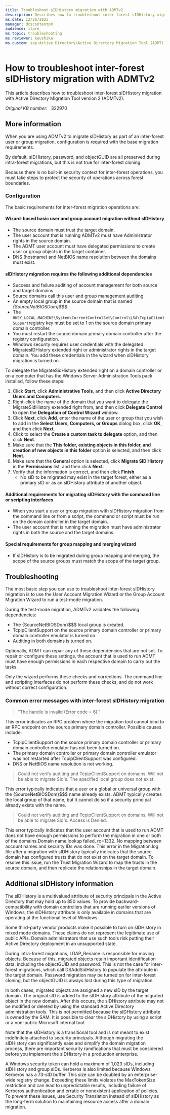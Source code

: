 ```yaml
---
title: Troubleshoot sIDHistory migration with ADMTv2
description: Describes how to troubleshoot inter-forest sIDHistory migration by using Active Directory Migration Tool version 2 (ADMTv2).
ms.date: 12/26/2023
manager: dcscontentpm
audience: itpro
ms.topic: troubleshooting
ms.reviewer: kaushika
ms.custom: sap:Active Directory\Active Directory Migration Tool (ADMT), csstroubleshoot
---
```

# How to troubleshoot inter-forest sIDHistory migration with ADMTv2

This article describes how to troubleshoot inter-forest sIDHistory migration with Active Directory Migration Tool version 2 (ADMTv2).

_Original KB number:_ &nbsp; 322970

## More information

When you are using ADMTv2 to migrate sIDHistory as part of an inter-forest user or group migration, configuration is required with the base migration requirements.

By default, sIDHistory, password, and objectGUID are all preserved during intra-forest migrations, but this is not true for inter-forest cloning.

Because there is no built-in security context for inter-forest operations, you must take steps to protect the security of operations across forest boundaries.

### Configuration

The basic requirements for inter-forest migration operations are:

#### Wizard-based basic user and group account migration without sIDHistory

- The source domain must trust the target domain.
- The user account that is running ADMTv2 must have Administrator rights in the source domain.
- The ADMT user account must have delegated permissions to create user or group objects in the target container.
- DNS (hostname) and NetBIOS name resolution between the domains must exist.

#### sIDHistory migration requires the following additional dependencies

- Success and failure auditing of account management for both source and target domains.
- Source domains call this user and group management auditing.
- An empty local group in the source domain that is named *{SourceNetBIOSDom}$$$*.
- The `HKEY_LOCAL_MACHINE\System\CurrentControlSet\Control\LSA\TcpipClientSupport`registry key must be set to 1 on the source domain primary domain controller.
- You must restart the source domain primary domain controller after the registry configuration.
- Windows security requires user credentials with the delegated MigratesIDHistory extended right or administrator rights in the target domain. You add these credentials in the wizard when sIDHistory migration is turned on.

To delegate the MigrateSidHistory extended right on a domain controller or on a computer that has the Windows Server Administration Tools pack installed, follow these steps:

1. Click **Start**, click **Administrative Tools**, and then click **Active Directory Users and Computers**.
2. Right-click the name of the domain that you want to delegate the MigrateSidHistory extended right from, and then click **Delegate Control** to open the **Delegation of Control Wizard** window.
3. Click **Next**, click **Add**, enter the name of the user or group that you wish to add in the **Select Users, Computers, or Groups** dialog box, click **OK**, and then click **Next**.
4. Click to select the **Create a custom task to delegate** option, and then click **Next**.
5. Make sure that the **This folder, existing objects in this folder, and creation of new objects in this folder** option is selected, and then click **Next**.
6. Make sure that the **General** option is selected, click **Migrate SID History** in the
**Permissions** list, and then click **Next**.
7. Verify that the information is correct, and then click **Finish**.
    - No sID to be migrated may exist in the target forest, either as a primary sID or as an sIDHistory attribute of another object.

#### Additional requirements for migrating sIDHistory with the command line or scripting interfaces

- When you start a user or group migration with sIDHistory migration from the command line or from a script, the command or script must be run on the domain controller in the target domain.
- The user account that is running the migration must have administrator rights in both the source and the target domains.

#### Special requirements for group mapping and merging wizard

- If sIDHistory is to be migrated during group mapping and merging, the scope of the source groups must match the scope of the target group.

## Troubleshooting

The most basic step you can use to troubleshoot inter-forest sIDHistory migration is to use the User Account Migration Wizard or the Group Account Migration Wizard to run a test-mode migration.

During the test-mode migration, ADMTv2 validates the following dependencies:

- The {SourceNetBIOSDom}$$$ local group is created.
- TcpipClientSupport on the source primary domain controller or primary domain controller emulator is turned on.
- Auditing in both domains is turned on.

Optionally, ADMT can repair any of these dependencies that are not set. To repair or configure these settings, the account that is used to run ADMT must have enough permissions in each respective domain to carry out the tasks.

Only the wizard performs these checks and corrections. The command line and scripting interfaces do not perform these checks, and do not work without correct configuration.

### Common error messages with inter-forest sIDHistory migration

> "The handle is invalid (Error code = 6)."

This error indicates an RPC problem where the migration tool cannot bind to an RPC endpoint on the source primary domain controller. Possible causes include:

- TcpipClientSupport on the source primary domain controller or primary domain controller emulator has not been turned on.
- The primary domain controller or primary domain controller emulator was not restarted after TcpipClientSupport was configured.
- DNS or NetBIOS name resolution is not working.

> Could not verify auditing and TcpipClientSupport on domains. Will not be able to migrate Sid's. The specified local group does not exist.

This error typically indicates that a user or a global or universal group with the {SourceNetBIOSDom}$$$ name already exists. ADMT typically creates the local group of that name, but it cannot do so if a security principal already exists with the name.

> Could not verify auditing and TcpipClientSupport on domains. Will not be able to migrate Sid's. Access is Denied.

This error typically indicates that the user account that is used to run ADMT does not have enough permissions to perform the migration in one or both of the domains.Domain name lookup failed, rc=1332. No mapping between account names and security IDs was done.
This error in the Migration.log file after a migration with sIDHistory typically indicates that the source domain has configured trusts that do not exist on the target domain. To resolve this issue, run the Trust Migration Wizard to map the trusts in the source domain, and then replicate the relationships in the target domain.

## Additional sIDHistory information

The sIDHistory is a multivalued attribute of security principals in the Active Directory that may hold up to 850 values. To provide backward-compatibility with domain controllers that are running earlier versions of Windows, the sIDHistory attribute is only available in domains that are operating at the functional level of Windows.

Some third-party vendor products make it possible to turn on sIDHistory in mixed mode domains. These claims do not represent the legitimate use of public APIs. Domain administrators that use such tools risk putting their Active Directory deployment in an unsupported state.

During intra-forest migrations, LDAP_Rename is responsible for moving objects. Because of this, migrated objects retain important identification data, including the objectGUID and password. This is not the case for inter-forest migrations, which call DSAddSidHistory to populate the attribute in the target domain. Password migration may be turned on for inter-forest cloning, but the objectGUID is always lost during this type of migration.

In both cases, migrated objects are assigned a new sID by the target domain. The original sID is added to the sIDHistory attribute of the migrated object in the new domain. After this occurs, the sIDHistory attribute may not be modified or deleted by using the standard Active Directory administration tools. This is not permitted because the sIDHistory attribute is owned by the SAM. It is possible to clear the sIDHistory by using a script or a non-public Microsoft internal tool.

Note that the sIDHistory is a transitional tool and is not meant to exist indefinitely attached to security principals. Although migrating the sIDHistory can significantly ease and simplify the domain migration process, there are important security ramifications that must be considered before you implement the sIDHistory in a production enterprise.

A Windows security token can hold a maximum of 1,023 sIDs, including sIDHistory and group sIDs. Kerberos is also limited because Windows Kerberos has a 73-sID buffer. This size can be doubled by an enterprise-wide registry change. Exceeding these limits violates the MaxTokenSize restriction and can lead to unpredictable results, including failure of Kerberos authentication and erratic or nonexistent application of policies. To prevent these issues, use Security Translation instead of sIDHistory as the long-term solution to maintaining resource access after a domain migration.
